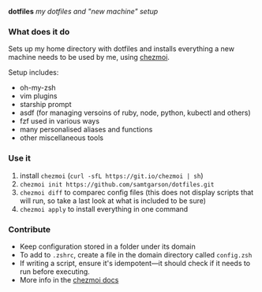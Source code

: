 **dotfiles** _my dotfiles and "new machine" setup_


### What does it do
Sets up my home directory with dotfiles and installs everything a new machine needs to be used by me, using [chezmoi](https://github.com/twpayne/chezmoi).

Setup includes:

- oh-my-zsh
- vim plugins
- starship prompt
- asdf (for managing versoins of ruby, node, python, kubectl and others)
- fzf used in various ways
- many personalised aliases and functions
- other miscellaneous tools

### Use it

1. install `chezmoi` (`curl -sfL https://git.io/chezmoi | sh`)
2. `chezmoi init https://github.com/samtgarson/dotfiles.git`
3. `chezmoi diff` to comparec config files (this does not display scripts that will run, so take a last look at what is included to be sure)
4. `chezmoi apply` to install everything in one command

### Contribute

- Keep configuration stored in a folder under its domain
- To add to `.zshrc`, create a file in the domain directory called `config.zsh`
- If writing a script, ensure it's idempotent—it should check if it needs to run before executing.
- More info in the [chezmoi docs](https://github.com/twpayne/chezmoi/blob/master/docs/HOWTO.md)
